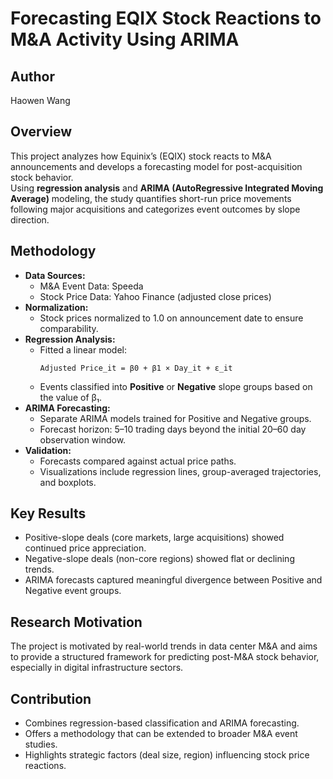 # Forecasting EQIX Stock Reactions to M&A Activity Using ARIMA

## Author
Haowen Wang

## Overview
This project analyzes how Equinix’s (EQIX) stock reacts to M&A announcements and develops a forecasting model for post-acquisition stock behavior.  
Using **regression analysis** and **ARIMA (AutoRegressive Integrated Moving Average)** modeling, the study quantifies short-run price movements following major acquisitions and categorizes event outcomes by slope direction.

## Methodology
- **Data Sources:**  
  - M&A Event Data: Speeda  
  - Stock Price Data: Yahoo Finance (adjusted close prices)
- **Normalization:**  
  - Stock prices normalized to 1.0 on announcement date to ensure comparability.
- **Regression Analysis:**  
  - Fitted a linear model:  
    ```
    Adjusted Price_it = β0 + β1 × Day_it + ε_it
    ```
  - Events classified into **Positive** or **Negative** slope groups based on the value of β₁.
- **ARIMA Forecasting:**  
  - Separate ARIMA models trained for Positive and Negative groups.
  - Forecast horizon: 5–10 trading days beyond the initial 20–60 day observation window.
- **Validation:**  
  - Forecasts compared against actual price paths.
  - Visualizations include regression lines, group-averaged trajectories, and boxplots.

## Key Results
- Positive-slope deals (core markets, large acquisitions) showed continued price appreciation.
- Negative-slope deals (non-core regions) showed flat or declining trends.
- ARIMA forecasts captured meaningful divergence between Positive and Negative event groups.

## Research Motivation
The project is motivated by real-world trends in data center M&A and aims to provide a structured framework for predicting post-M&A stock behavior, especially in digital infrastructure sectors.

## Contribution
- Combines regression-based classification and ARIMA forecasting.
- Offers a methodology that can be extended to broader M&A event studies.
- Highlights strategic factors (deal size, region) influencing stock price reactions.
